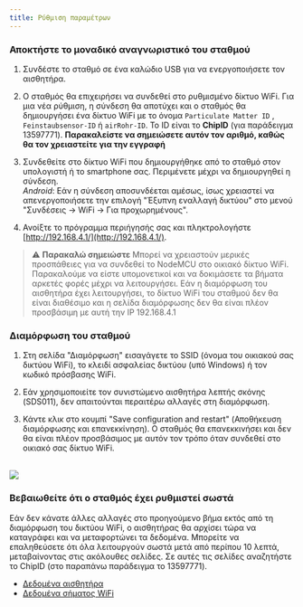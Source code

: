 ```yaml
---
title: Ρύθμιση παραμέτρων
---
```

### Αποκτήστε το μοναδικό αναγνωριστικό του σταθμού
1. Συνδέστε το σταθμό σε ένα καλώδιο USB για να ενεργοποιήσετε τον αισθητήρα.

2. Ο σταθμός θα επιχειρήσει να συνδεθεί στο ρυθμισμένο δίκτυο WiFi. Για μια νέα ρύθμιση, η σύνδεση θα αποτύχει και ο σταθμός θα δημιουργήσει ένα δίκτυο WiFi με το όνομα `Particulate Matter ID` , `Feinstaubsensor-ID` ή `airRohr-ID`. Το ID είναι το **ChipID** (για παράδειγμα 13597771). **Παρακαλείστε να σημειώσετε αυτόν τον αριθμό, καθώς θα τον χρειαστείτε για την εγγραφή**

3. Συνδεθείτε στο δίκτυο WiFi που δημιουργήθηκε από το σταθμό στον υπολογιστή ή το smartphone σας. Περιμένετε μέχρι να δημιουργηθεί η σύνδεση.<br>*Android*: Εάν η σύνδεση αποσυνδέεται αμέσως, ίσως χρειαστεί να απενεργοποιήσετε την επιλογή "Έξυπνη εναλλαγή δικτύου" στο μενού "Συνδέσεις -> WiFi -> Για προχωρημένους".

4. Ανοίξτε το πρόγραμμα περιήγησής σας και πληκτρολογήστε [http://192.168.4.1/](http://192.168.4.1/).

> ⚠️ **Παρακαλώ σημειώστε** Μπορεί να χρειαστούν μερικές προσπάθειες για να συνδεθεί το NodeMCU στο οικιακό δίκτυο WiFi. Παρακαλούμε να είστε υπομονετικοί και να δοκιμάσετε τα βήματα αρκετές φορές μέχρι να λειτουργήσει. Εάν η διαμόρφωση του αισθητήρα έχει λειτουργήσει, το δίκτυο WiFi του σταθμού δεν θα είναι διαθέσιμο και η σελίδα διαμόρφωσης δεν θα είναι πλέον προσβάσιμη με αυτή την IP 192.168.4.1

### Διαμόρφωση του σταθμού
1. Στη σελίδα "Διαμόρφωση" εισαγάγετε το SSID (όνομα του οικιακού σας δικτύου WiFi), το κλειδί ασφαλείας δικτύου (υπό Windows) ή τον κωδικό πρόσβασης WiFi.

2. Εάν χρησιμοποιείτε τον συνιστώμενο αισθητήρα λεπτής σκόνης (SDS011), δεν απαιτούνται περαιτέρω αλλαγές στη διαμόρφωση.

3. Κάντε κλικ στο κουμπί "Save configuration and restart" (Αποθήκευση διαμόρφωσης και επανεκκίνηση). Ο σταθμός θα επανεκκινήσει και δεν θα είναι πλέον προσβάσιμος με αυτόν τον τρόπο όταν συνδεθεί στο οικιακό σας δίκτυο WiFi.

<br>

<img src="../docs/airrohr_config_initial.jpg" loading="lazy"/>

<br>

### Βεβαιωθείτε ότι ο σταθμός έχει ρυθμιστεί σωστά
Εάν δεν κάνατε άλλες αλλαγές στο προηγούμενο βήμα εκτός από τη διαμόρφωση του δικτύου WiFi, ο αισθητήρας θα αρχίσει τώρα να καταγράφει και να μεταφορτώνει τα δεδομένα. Μπορείτε να επαληθεύσετε ότι όλα λειτουργούν σωστά μετά από περίπου 10 λεπτά, μεταβαίνοντας στις ακόλουθες σελίδες. Σε αυτές τις σελίδες αναζητήστε το ChipID (στο παραπάνω παράδειγμα το 13597771).

* [Δεδομένα αισθητήρα](https://www.madavi.de/sensor/graph.php)
* [Δεδομένα σήματος WiFi](https://www.madavi.de/sensor/signal.php)
